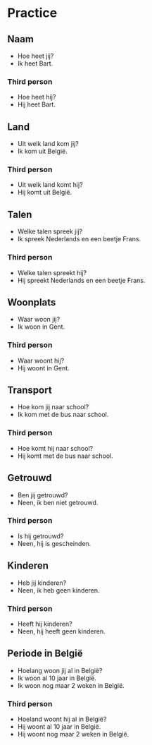# Practice

## Naam
- Hoe heet jij?
- Ik heet Bart.

### Third person
- Hoe heet hij?
- Hij heet Bart.

## Land
- Uit welk land kom jij?
- Ik kom uit België.

### Third person
- Uit welk land komt hij?
- Hij komt uit België.

## Talen
- Welke talen spreek jij?
- Ik spreek Nederlands en een beetje Frans.

### Third person
- Welke talen spreekt hij?
- Hij spreekt Nederlands en een beetje Frans.

## Woonplats
- Waar woon jij?
- Ik woon in Gent.

### Third person
- Waar woont hij?
- Hij woont in Gent.

## Transport
- Hoe kom jij naar school?
- Ik kom met de bus naar school.

### Third person
- Hoe komt hij naar school?
- Hij komt met de bus naar school.

## Getrouwd
- Ben jij getrouwd?
- Neen, ik ben niet getrouwd.

### Third person
- Is hij getrouwd?
- Neen, hij is gescheinden.

## Kinderen
- Heb jij kinderen?
- Neen, ik heb geen kinderen.

### Third person
- Heeft hij kinderen?
- Neen, hij heeft geen kinderen.

## Periode in België
- Hoelang woon jij al in België?
- Ik woon al 10 jaar in België.
- Ik woon nog maar 2 weken in België.

### Third person
- Hoeland woont hij al in België?
- Hij woont al 10 jaar in België.
- Hij woont nog maar 2 weken in België.
